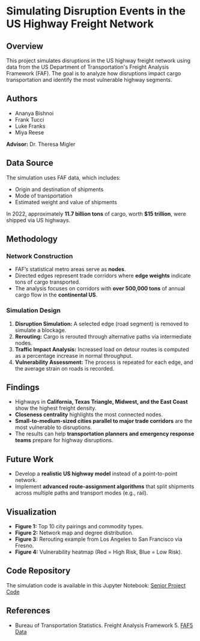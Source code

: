 # Simulating Disruption Events in the US Highway Freight Network

## Overview
This project simulates disruptions in the US highway freight network using data from the US Department of Transportation's Freight Analysis Framework (FAF). The goal is to analyze how disruptions impact cargo transportation and identify the most vulnerable highway segments.

## Authors
- Ananya Bishnoi
- Frank Tucci
- Luke Franks
- Miya Reese

**Advisor:** Dr. Theresa Migler

## Data Source
The simulation uses FAF data, which includes:
- Origin and destination of shipments
- Mode of transportation
- Estimated weight and value of shipments

In 2022, approximately **11.7 billion tons** of cargo, worth **$15 trillion**, were shipped via US highways.

## Methodology
### Network Construction
- FAF’s statistical metro areas serve as **nodes**.
- Directed edges represent trade corridors where **edge weights** indicate tons of cargo transported.
- The analysis focuses on corridors with **over 500,000 tons** of annual cargo flow in the **continental US**.

### Simulation Design
1. **Disruption Simulation:** A selected edge (road segment) is removed to simulate a blockage.
2. **Rerouting:** Cargo is rerouted through alternative paths via intermediate nodes.
3. **Traffic Impact Analysis:** Increased load on detour routes is computed as a percentage increase in normal throughput.
4. **Vulnerability Assessment:** The process is repeated for each edge, and the average strain on roads is recorded.

## Findings
- Highways in **California, Texas Triangle, Midwest, and the East Coast** show the highest freight density.
- **Closeness centrality** highlights the most connected nodes.
- **Small-to-medium-sized cities parallel to major trade corridors** are the most vulnerable to disruptions.
- The results can help **transportation planners and emergency response teams** prepare for highway disruptions.

## Future Work
- Develop a **realistic US highway model** instead of a point-to-point network.
- Implement **advanced route-assignment algorithms** that split shipments across multiple paths and transport modes (e.g., rail).

## Visualization
- **Figure 1:** Top 10 city pairings and commodity types.
- **Figure 2:** Network map and degree distribution.
- **Figure 3:** Rerouting example from Los Angeles to San Francisco via Fresno.
- **Figure 4:** Vulnerability heatmap (Red = High Risk, Blue = Low Risk).

## Code Repository
The simulation code is available in this Jupyter Notebook:
[Senior Project Code](https://github.com/ltfranks/Freight-Research-Project/blob/main/senior_proj.ipynb)

## References
- Bureau of Transportation Statistics. Freight Analysis Framework 5. [FAF5 Data](https://www.bts.gov/faf)
